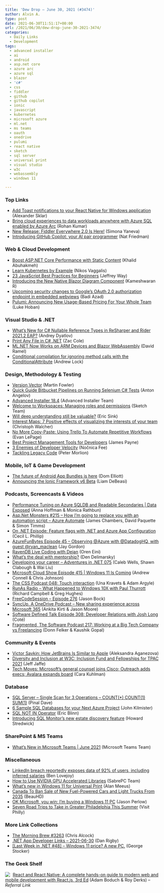 ```yaml
---
title: 'Dew Drop – June 30, 2021 (#3474)'
author: Alvin A.
type: post
date: 2021-06-30T11:51:17+00:00
url: /2021/06/30/dew-drop-june-30-2021-3474/
categories:
  - Daily Links
  - Development
tags:
  - advanced installer
  - ai
  - android
  - asp.net core
  - azure arc
  - azure sql
  - blazor
  - 'c#'
  - css
  - fiddler
  - github
  - github copilot
  - ionic
  - javascript
  - kubernetes
  - microsoft azure
  - ml.net
  - ms teams
  - oauth
  - onedrive
  - pulumi
  - react native
  - sketch
  - sql server
  - universal print
  - visual studio
  - w3c
  - webassembly
  - windows 11

---
```

### <a name="top"></a>Top Links

  * <a href="https://microsoft.github.io/react-native-windows/blog/2021/06/30/notifications.html" target="_blank" rel="noopener">Add Toast notifications to your React Native for Windows application</a> (Alexander Sklar)
  * <a href="https://azure.microsoft.com/en-us/blog/bring-cloud-experiences-to-data-workloads-anywhere-with-azure-sql-enabled-by-azure-arc/?WT.mc_id=DOP-MVP-4025064" target="_blank" rel="noopener">Bring cloud experiences to data workloads anywhere with Azure SQL enabled by Azure Arc</a> (Rohan Kumar)
  * <a href="https://www.telerik.com/blogs/new-release-fiddler-everywhere-2.0" target="_blank" rel="noopener">New Release: Fiddler Everywhere 2.0 Is Here!</a> (Simona Yaneva)
  * <a href="https://github.blog/2021-06-29-introducing-github-copilot-ai-pair-programmer/" target="_blank" rel="noopener">Introducing GitHub Copilot: your AI pair programmer</a> (Nat Friedman)



### <a name="web"></a>Web & Cloud Development

  * <a href="https://khalidabuhakmeh.com/boost-aspnet-core-performance-with-static-content" target="_blank" rel="noopener">Boost ASP.NET Core Performance with Static Content</a> (Khalid Abuhakmeh)
  * <a href="http://www.i-programmer.info/news/150-training-a-education/14680-learn-kubernetes-by-example.html" target="_blank" rel="noopener">Learn Kubernetes by Example</a> (Nikos Vaggalis)
  * <a href="https://code.tutsplus.com/tutorials/24-javascript-best-practices-for-beginners--net-5399" target="_blank" rel="noopener">23 JavaScript Best Practices for Beginners</a> (Jeffrey Way)
  * <a href="https://www.syncfusion.com/blogs/post/introducing-the-new-native-blazor-diagram-component.aspx" target="_blank" rel="noopener">Introducing the New Native Blazor Diagram Component</a> (Kameshwaran R)
  * <a href="http://feedproxy.google.com/~r/GDBcode/~3/6dtiO6wgGLU/upcoming-security-changes-to-googles-oauth-2.0-authorization-endpoint.html" target="_blank" rel="noopener">Upcoming security changes to Google&#8217;s OAuth 2.0 authorization endpoint in embedded webviews</a> (Badi Azad)
  * <a href="https://www.pulumi.com/blog/announcing-new-usage-based-pricing-for-your-whole-team/" target="_blank" rel="noopener">Pulumi: Announcing New Usage-Based Pricing For Your Whole Team</a> (Luke Hoban)



### <a name="dotnet"></a>Visual Studio & .NET

  * <a href="https://blog.jetbrains.com/dotnet/2021/06/29/whats-new-for-csharp-nullable-reference-types-in-resharper-and-rider-2021-2-eap/" target="_blank" rel="noopener">What’s New for C# Nullable Reference Types in ReSharper and Rider 2021.2 EAP?</a> (Andrey Dyatlov)
  * <a href="https://www.leadtools.com/blog/document-imaging/virtual-printer/printing-file-console-application-net/" target="_blank" rel="noopener">Print Any File in C# .NET</a> (Zac Cole)
  * <a href="https://visualstudiomagazine.com/articles/2021/06/29/mlnet-jun21.aspx" target="_blank" rel="noopener">ML.NET Now Works on ARM Devices and Blazor WebAssembly</a> (David Ramel)
  * <a href="https://andrewlock.net/conditional-compilation-for-ignoring-method-calls-with-the-conditionalattribute/" target="_blank" rel="noopener">Conditional compilation for ignoring method calls with the ConditionalAttribute</a> (Andrew Lock)



### <a name="design"></a>Design, Methodology & Testing

  * <a href="https://martinfowler.com/articles/patterns-of-distributed-systems/version-vector.html" target="_blank" rel="noopener">Version Vector</a> (Martin Fowler)
  * <a href="https://www.automatetheplanet.com/bitbucket-pipelines-csharp-tests/?utm_source=rss&utm_medium=rss&utm_campaign=bitbucket-pipelines-csharp-tests" target="_blank" rel="noopener">Quick Guide Bitbucket Pipelines on Running Selenium C# Tests</a> (Anton Angelov)
  * <a href="https://www.advancedinstaller.com/release-18.4.html" target="_blank" rel="noopener">Advanced Installer 18.4</a> (Advanced Installer Team)
  * <a href="https://www.sketch.com/blog/2021/06/29/welcome-to-workspaces-managing-roles-and-permissions/" target="_blank" rel="noopener">Welcome to Workspaces: Managing roles and permissions</a> (Sketch Team)
  * <a href="https://ericsink.com/entries/depth.html" target="_blank" rel="noopener">Will deep understanding still be valuable?</a> (Eric Sink)
  * <a href="https://www.softwarepark.cc/blog/2021/6/16/interest-maps" target="_blank" rel="noopener">Interest Maps: 7 Positive effects of visualizing the interests of your team</a> (Christoph Walcher)
  * <a href="https://blog.trello.com/trello-unito-better-workflow" target="_blank" rel="noopener">No More Copy-Paste: Using Trello To Automate Repetitive Workflows</a> (Evan LePage)
  * <a href="https://www.developer.com/project-management/best-project-management-tools-developers/" target="_blank" rel="noopener">Best Project Management Tools for Developers</a> (James Payne)
  * <a href="https://thenewstack.io/3-enemies-of-developer-velocity/" target="_blank" rel="noopener">3 Enemies of Developer Velocity</a> (Nočnica Fee)
  * <a href="http://feedproxy.google.com/~r/netCurryRecentArticles/~3/-QObT84Q7w8/ShowArticle.aspx" target="_blank" rel="noopener">Tackling Legacy Code</a> (Peter Morlion)



### <a name="mobile"></a>Mobile, IoT & Game Development

  * <a href="http://feedproxy.google.com/~r/blogspot/hsDu/~3/EeUJaYP6rPM/the-future-of-android-app-bundles-is.html" target="_blank" rel="noopener">The future of Android App Bundles is here</a> (Dom Elliott)
  * <a href="https://ionicframework.com/blog/announcing-the-ionic-framework-v6-beta/" target="_blank" rel="noopener">Announcing the Ionic Framework v6 Beta</a> (Liam DeBeasi)



### <a name="podcasts"></a>Podcasts, Screencasts & Videos

  * <a href="https://channel9.msdn.com/Shows/Data-Exposed/Performance-Tuning-on-Azure-SQLDB-and-Readable-Secondaries?WT.mc_id=DOP-MVP-4025064" target="_blank" rel="noopener">Performance Tuning on Azure SQLDB and Readable Secondaries | Data Exposed</a> (Anna Hoffman & Monica Rathbun)
  * <a href="http://www.youtube.com/watch?v=DU9X5_e6R-E" target="_blank" rel="noopener">Asp.Net Monsters #215 &#8211; How I&#8217;m going to replace you with an automation script &#8211; Azure Automate</a> (James Chambers, David Paquette & Simon Timms)
  * <a href="https://dev.to/dotnet/on-net-episode-feature-flags-with-net-and-azure-app-configuration-4b9j" target="_blank" rel="noopener">On .NET Episode: Feature flags with .NET and Azure App Configuration</a> (Cecil L. Phillip)
  * <a href="https://devblogs.microsoft.com/devops/azurefunbytes-episode-45-observing-azure-with-datadoghq-with-guest-ryan_maclean/?WT.mc_id=DOP-MVP-4025064" target="_blank" rel="noopener">AzureFunBytes Episode 45 – Observing @Azure with @DatadogHQ, with guest @ryan_maclean</a> (Jay Gordon)
  * <a href="http://feedproxy.google.com/~r/AyendeRahien/~3/dR56xOeG9QI/ravendb-live-coding-with-dejan" target="_blank" rel="noopener">RavenDB Live Coding with Dejan</a> (Oren Eini)
  * <a href="http://www.youtube.com/watch?v=Pot__4_4cl4" target="_blank" rel="noopener">What&#8217;s the deal with mentorship?</a> (Den Delimarsky)
  * <a href="https://devchat.tv/adventures-in-dotnet/developing-your-career-net-075/" target="_blank" rel="noopener">Developing your career &#8211; Adventures in .NET 075</a> (Caleb Wells, Shawn Clabough & Wai Liu)
  * <a href="http://feeds.microsoftcloudshow.com/~r/microsoftcloudshowepisodes/~3/iNn-LsoZKlY/" target="_blank" rel="noopener">Microsoft Cloud Show Episode 415 | Windows 11 Is Coming</a> (Andrew Connell & Chris Johnson)
  * <a href="http://thecsspodcast.googledevelopers.libsynpro.com/048-touch-interaction" target="_blank" rel="noopener">The CSS Podcast 048: Touch interaction</a> (Una Kravets & Adam Argyle)
  * <a href="http://feedproxy.google.com/~r/RunaAsRadioWma/~3/cW60nb2W_nI/default.aspx" target="_blank" rel="noopener">RunAs Radio &#8211; What Happened to Windows 10X with Paul Thurrott</a> (Richard Campbell & Greg Hughes)
  * <a href="http://www.youtube.com/watch?v=fQlzSwju0vY" target="_blank" rel="noopener">FreeCodeSession &#8211; Episode 276</a> (Jason Bock)
  * <a href="http://syncup.mpsn.libsynpro.com/new-sharing-experience-across-microsoft-365" target="_blank" rel="noopener">SyncUp, A OneDrive Podcast &#8211; New sharing experience across Microsoft 365</a> (Ankita Kirti & Jason Moore)
  * <a href="https://www.softwaredefinedtalk.com/308" target="_blank" rel="noopener">Software Defined Talk Episode 308: Developer Relations with Josh Long</a> (Coté)
  * <a href="http://www.fragmentedpodcast.com/" target="_blank" rel="noopener">Fragmented, The Software Podcast 217: Working at a Big Tech Company vs Freelancing</a> (Donn Felker & Kaushik Gopal)



### <a name="events"></a>Community & Events

  * <a href="https://blog.jetbrains.com/webstorm/2021/06/victor-savkin-how-jetbrains-is-similar-to-apple/" target="_blank" rel="noopener">Victor Savkin: How JetBrains Is Similar to Apple</a> (Aleksandra Aganezova)
  * <a href="https://www.w3.org/blog/2021/06/diversity-and-inclusion-at-w3c-inclusion-fund-and-fellowships-for-tpac-2021/" target="_blank" rel="noopener">Diversity and Inclusion at W3C: Inclusion Fund and Fellowships for TPAC 2021</a> (Jeff Jaffe)
  * <a href="https://www.geekwire.com/2021/tech-moves-microsofts-general-counsel-joins-cisco-outreach-adds-execs-avalara-expands-board/" target="_blank" rel="noopener">Tech Moves: Microsoft’s general counsel joins Cisco; Outreach adds execs; Avalara expands board</a> (Cara Kuhlman)



### <a name="sql"></a>Database

  * <a href="https://blog.sqlauthority.com/2021/06/30/sql-server-single-scan-for-3-operations-count-count1-sum1/?utm_source=rss&utm_medium=rss&utm_campaign=sql-server-single-scan-for-3-operations-count-count1-sum1" target="_blank" rel="noopener">SQL Server – Single Scan for 3 Operations – COUNT(*) COUNT(1) SUM(1)</a> (Pinal Dave)
  * <a href="https://www.blueboxes.co.uk/6-sample-sql-databases-for-your-next-azure-project" target="_blank" rel="noopener">6 Sample SQL Databases for your Next Azure Project</a> (John Kilmister)
  * <a href="http://feedproxy.google.com/~r/MSSQLTips-LatestSqlServerTips/~3/SAw2iKEKE6w/" target="_blank" rel="noopener">SQL NOT IN Operator</a> (Eric Blinn)
  * <a href="https://www.red-gate.com/blog/database-development/introducing-sql-monitors-new-estate-discovery-feature" target="_blank" rel="noopener">Introducing SQL Monitor’s new estate discovery feature</a> (Howard Stredwick)



### <a name="sp"></a>SharePoint & MS Teams

  * <a href="https://techcommunity.microsoft.com/t5/microsoft-teams-blog/what-s-new-in-microsoft-teams-june-2021/ba-p/2497729?WT.mc_id=DOP-MVP-4025064" target="_blank" rel="noopener">What’s New in Microsoft Teams | June 2021</a> (Microsoft Teams Team)



### <a name="misc"></a>Miscellaneous

  * <a href="https://9to5mac-com.cdn.ampproject.org/c/s/9to5mac.com/2021/06/29/linkedin-breach/amp/" target="_blank" rel="noopener">LinkedIn breach reportedly exposes data of 92% of users, including inferred salaries</a> (Ben Lovejoy)
  * <a href="https://www.sabrepc.com/blog/Deep-Learning-and-AI/how-to-use-nvidia-gpu-accelerated-libraries" target="_blank" rel="noopener">How to Use NVIDIA GPU Accelerated Libraries</a> (SabrePC Team)
  * <a href="https://techcommunity.microsoft.com/t5/universal-print-blog/what-s-new-in-windows-11-for-universal-print/ba-p/2499026?WT.mc_id=DOP-MVP-4025064" target="_blank" rel="noopener">What’s new in Windows 11 for Universal Print</a> (Alan Meeus)
  * <a href="http://rss.slashdot.org/~r/Slashdot/slashdot/~3/EWdm6Q_4kmY/canada-to-ban-sale-of-new-fuel-powered-cars-and-light-trucks-from-2035" target="_blank" rel="noopener">Canada To Ban Sale of New Fuel-Powered Cars and Light Trucks From 2035</a> (BeauHD)
  * <a href="https://www.zdnet.com/article/ok-microsoft-you-win-im-buying-a-windows-11-pc/#ftag=RSSbaffb68" target="_blank" rel="noopener">OK Microsoft, you win: I’m buying a Windows 11 PC</a> (Jason Perlow)
  * <a href="https://www.visitphilly.com/articles/philadelphia/road-trips-of-greater-philadelphia/" target="_blank" rel="noopener">Seven Road Trips to Take in Greater Philadelphia This Summer</a> (Visit Philly)



### <a name="links"></a>More Link Collections

  * <a href="http://feedproxy.google.com/~r/ReflectivePerspective/~3/QOcjKJ4U7J0/" target="_blank" rel="noopener">The Morning Brew #3263</a> (Chris Alcock)
  * <a href="https://links.danrigby.com/2021/06/app-developer-links-2021-06-30/" target="_blank" rel="noopener">.NET App Developer Links &#8211; 2021-06-30</a> (Dan Rigby)
  * <a href="https://georgestocker.com/2021/06/29/last-week-in-net-48-windows-11-price-a-new-pc/" target="_blank" rel="noopener">[Last Week in .NET #48] – Windows 11 price? A new PC.</a> (George Stocker)



### <a name="shelf"></a>The Geek Shelf

<a href="https://www.amazon.com/React-Native-complete-hands-development/dp/1839211148/?tag=amavin-20" target="_blank" rel="noopener"><img decoding="async" align="left" style="margin: 0px 5px 0px 0px; border: 0px currentcolor; border-image: none; float: left; display: inline; background-image: none;" src="https://m.media-amazon.com/images/I/61acdiPRZQL._AC_UY218_.jpg" border="0" /></a>&nbsp;<a href="https://www.amazon.com/React-Native-complete-hands-development/dp/1839211148/?tag=amavin-20" target="_blank" rel="noopener">React and React Native: A complete hands-on guide to modern web and mobile development with React.js, 3rd Ed</a> (Adam Boduch & Roy Derks) _&#8211; Referral Link_